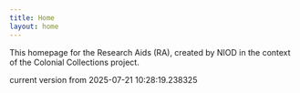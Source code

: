 ```yaml
---
title: Home
layout: home
---
```


This homepage for the Research Aids (RA), created by NIOD in the context of the Colonial Collections project. 


current version from 2025-07-21 10:28:19.238325